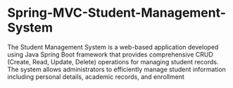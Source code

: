 # Spring-MVC-Student-Management-System
The Student Management System is a web-based application developed using Java Spring Boot framework that provides comprehensive CRUD (Create, Read, Update, Delete) operations for managing student records. The system allows administrators to efficiently manage student information including personal details, academic records, and enrollment
